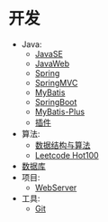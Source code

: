 # 开发

- Java:
    - [JavaSE](JavaSE.md)
    - [JavaWeb](JavaWeb.md)
    - [Spring](Spring.md)
    - [SpringMVC](SpringMVC.md)
    - [MyBatis](MyBatis.md)
    - [SpringBoot](SpringBoot.md)
    - [MyBatis-Plus](MyBatis-Plus.md)
    - [插件](plugin.md)
- 算法:
    - [数据结构与算法](DSA.md)
    - [Leetcode Hot100](Hot100.md)
- [数据库](MySQL.md)
- 项目:
    - [WebServer](webserver.md)
- 工具:
    - [Git](git.md)